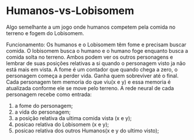 # Humanos-vs-Lobisomem
Algo semelhante a um jogo onde humanos competem pela comida no terreno e fogem do Lobisomem.

Funcionamento:
Os humanos e o Lobisomem têm fome e precisam buscar comida. O lobisomem busca o humano e o humano foge enquanto busca a comida solta no terreno.
Ambos podem ver os outros personagens e lembrar de suas posições relativas a si quando o personagem visto ja não está mais em vista.
A fome é um contador que quando chega a zero, o personagem começa a perder vida. Ganha quem sobreviver até o final.
Cada personagem tem memoria do que viu(x e y) e essa memoria é atualizada conforme ele se move pelo terreno.
A rede neural de cada personagem recebe como entrada:
  1. a fome do personagem;
  2. a vida do personagem;
  3. a posição relativa da ultima comida vista (x e y);
  4. posicao relativa do Lobisomem (x e y);
  5. posicao relativa dos outros Humanos(x e y do ultimo visto);

